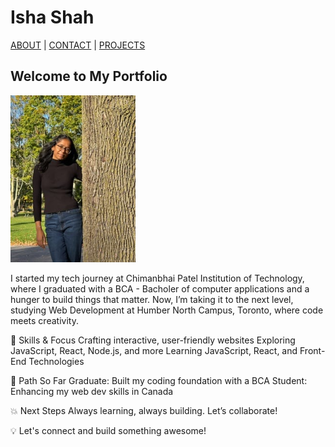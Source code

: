 # Isha Shah

[ABOUT](./index.md)  |  [CONTACT](./contact.md)  |  [PROJECTS](./project.md)

## Welcome to My Portfolio

<img src="./image/WhatsApp Image 2024-10-25 at 21.56.27_d1b51258.jpg" alt="Isha Shah" width="200">

I started my tech journey at Chimanbhai Patel Institution of Technology, where I graduated with a BCA - Bacholer of computer applications and a hunger to build things that matter. Now, I’m taking it to the next level, studying Web Development at Humber North Campus, Toronto, where code meets creativity.

🔧 Skills & Focus Crafting interactive, user-friendly websites Exploring JavaScript, React, Node.js, and more Learning JavaScript, React, and Front-End Technologies

🎯 Path So Far Graduate: Built my coding foundation with a BCA Student: Enhancing my web dev skills in Canada

💥 Next Steps Always learning, always building. Let’s collaborate!

💡 Let's connect and build something awesome!
